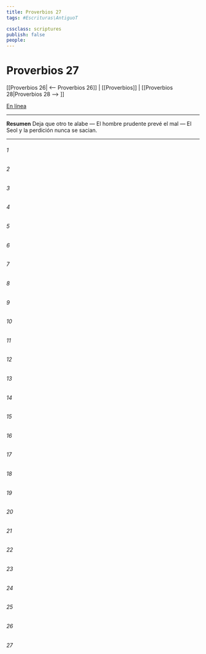 ```yaml
---
title: Proverbios 27
tags: #Escrituras\AntiguoT

cssclass: scriptures
publish: false
people:
---
```


# Proverbios 27
[[Proverbios 26| <-- Proverbios 26]] | [[Proverbios]] | [[Proverbios 28|Proverbios 28 --> ]]

[En línea](https://churchofjesuschrist.org/study/scriptures/ot/prov/27?lang=spa)

---
__Resumen__
Deja que otro te alabe — El hombre prudente prevé el mal — El Seol y la perdición nunca se sacian.

---
###### 1 


###### 2 


###### 3 


###### 4 


###### 5 


###### 6 


###### 7 


###### 8 


###### 9 


###### 10 


###### 11 


###### 12 


###### 13 


###### 14 


###### 15 


###### 16 


###### 17 


###### 18 


###### 19 


###### 20 


###### 21 


###### 22 


###### 23 


###### 24 


###### 25 


###### 26 


###### 27 


